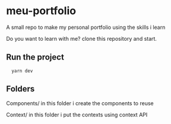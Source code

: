 # meu-portfolio
A small repo to make my personal portfolio using the skills i learn

Do you want to learn with me? clone this repository and start.

## Run the project
```shell
  yarn dev
```

## Folders

Components/
in this folder i create the components to reuse

Context/
in this folder i put the contexts using context API
